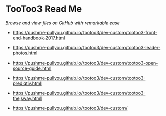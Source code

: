 <span style=display:none; >[You are now in GitHub source code view - click this link to view this read me file as a web page]( https://pushme-pullyou.github.io/tootoo3/index.html#README.md "View file as a web page." ) </span>


TooToo3 Read Me
===
_Browse and view files on GitHub with remarkable ease_


* https://pushme-pullyou.github.io/tootoo3/dev-custom/tootoo3-front-end-handbook-2017.html
* https://pushme-pullyou.github.io/tootoo3/dev-custom/tootoo3-leader-photos.html
* https://pushme-pullyou.github.io/tootoo3/dev-custom/tootoo3-open-source-guide.html
* https://pushme-pullyou.github.io/tootoo3/dev-custom/tootoo3-prediqtiv.html
* https://pushme-pullyou.github.io/tootoo3/dev-custom/tootoo3-thejsway.html

* https://pushme-pullyou.github.io/tootoo3/dev-custom/

